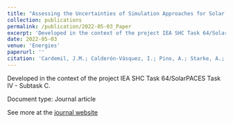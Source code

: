 ```yaml
---
title: "Assessing the Uncertainties of Simulation Approaches for Solar Thermal Systems Coupled to Industrial Processes"
collection: publications
permalink: /publication/2022-05-03_Paper
excerpt: 'Developed in the context of the project IEA SHC Task 64/SolarPACES Task IV - Subtask C.'
date: 2022-05-03
venue: 'Energies'
paperurl: ''
citation: 'Cardemil, J.M.; Calderón-Vásquez, I.; Pino, A.; Starke, A.; Wolde, I.; Felbol, C.; Lemos, L.F.L.; Bonini, V.; Arias, I.; Iñigo-Labairu, J.; Dersch, J.; Escobar, R. &quot;Assessing the Uncertainties of Simulation Approaches for Solar Thermal Systems Coupled to Industrial Processes.&quot; <i>Energies 2022, 15, 3333</i>. https://doi.org/10.3390/en15093333'
---
```


Developed in the context of the project IEA SHC Task 64/SolarPACES Task IV - Subtask C.

Document type: Journal article

See more at the [journal website](https://www.mdpi.com/1996-1073/15/9/3333)
